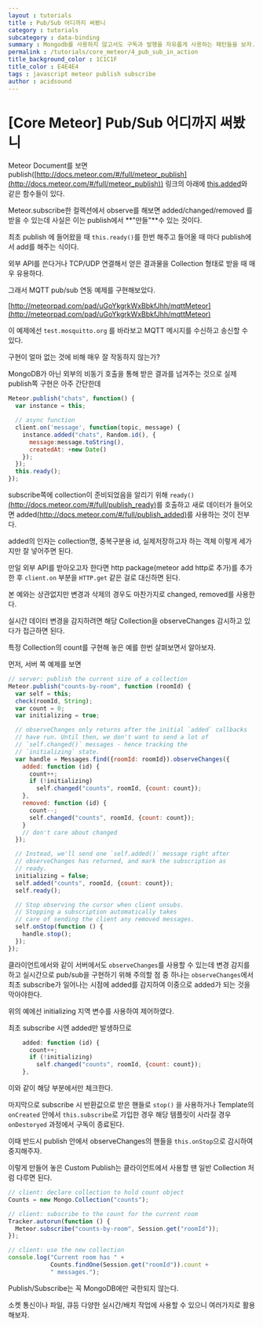 ```yaml
---
layout : tutorials
title : Pub/Sub 어디까지 써봤니
category : tutorials
subcategory : data-binding
summary : Mongodb를 사용하지 않고서도 구독과 발행을 자유롭게 사용하는 패턴들을 보자.
permalink : /tutorials/core_meteor/4_pub_sub_in_action
title_background_color : 1C1C1F
title_color : E4E4E4
tags : javascript meteor publish subscribe
author : acidsound
---
```

# [Core Meteor] Pub/Sub 어디까지 써봤니

Meteor Document를 보면 publish([http://docs.meteor.com/#/full/meteor_publish](http://docs.meteor.com/#/full/meteor_publish))
링크의 아래에 [this.added](http://docs.meteor.com/#/full/publish_added)와 같은 함수들이 있다.

Meteor.subscribe한 컬렉션에서 observe를 해보면 added/changed/removed 를 받을 수 있는데
사실은 이는 publish에서 **"만들"**수 있는 것이다.

최초 publish 에 들어왔을 때 ```this.ready()```를 한번 해주고 들어올 때 마다 publish에서 add를 해주는 식이다.

외부 API를 쓴다거나 TCP/UDP 연결해서 얻은 결과물을 Collection 형태로 받을 때 매우 유용하다.

그래서 MQTT pub/sub 연동 예제를 구현해보았다.

[http://meteorpad.com/pad/uGoYkgrkWxBbkfJhh/mqttMeteor](http://meteorpad.com/pad/uGoYkgrkWxBbkfJhh/mqttMeteor)

이 예제에선 ```test.mosquitto.org``` 를 바라보고 MQTT 메시지를 수신하고 송신할 수 있다.

구현이 얼마 없는 것에 비해 매우 잘 작동하지 않는가?

MongoDB가 아닌 외부의 비동기 호출을 통해 받은 결과를 넘겨주는 것으로 실제 publish쪽 구현은 아주 간단한데

```javascript
Meteor.publish("chats", function() {
  var instance = this;

  // async function
  client.on('message', function(topic, message) {
    instance.added("chats", Random.id(), {
      message:message.toString(),
      createdAt: +new Date()
    });
  });
  this.ready();
});
```

subscribe쪽에 collection이 준비되었음을 알리기 위해 ```ready()```
[(http://docs.meteor.com/#/full/publish_ready)](http://docs.meteor.com/#/full/publish_ready)를 호출하고
새로 데이터가 들어오면 added[(http://docs.meteor.com/#/full/publish_added)](http://docs.meteor.com/#/full/publish_added)를 사용하는 것이 전부다.

added의 인자는 collection명, 중복구분용 id, 실제저장하고자 하는 객체 이렇게 세가지만 잘 넣어주면 된다.

만일 외부 API를 받아오고자 한다면 http package(meteor add http로 추가)를 추가한 후 ```client.on``` 부분을 ```HTTP.get``` 같은 걸로 대신하면 된다.

본 예와는 상관없지만 변경과 삭제의 경우도 마찬가지로 changed, removed를 사용한다.

실시간 데이터 변경을 감지하려면 해당 Collection을 observeChanges 감시하고 있다가 접근하면 된다.

특정 Collection의 count를 구현해 놓은 예를 한번 살펴보면서 알아보자.

먼저, 서버 쪽 예제를 보면

```javascript
// server: publish the current size of a collection
Meteor.publish("counts-by-room", function (roomId) {
  var self = this;
  check(roomId, String);
  var count = 0;
  var initializing = true;

  // observeChanges only returns after the initial `added` callbacks
  // have run. Until then, we don't want to send a lot of
  // `self.changed()` messages - hence tracking the
  // `initializing` state.
  var handle = Messages.find({roomId: roomId}).observeChanges({
    added: function (id) {
      count++;
      if (!initializing)
        self.changed("counts", roomId, {count: count});
    },
    removed: function (id) {
      count--;
      self.changed("counts", roomId, {count: count});
    }
    // don't care about changed
  });

  // Instead, we'll send one `self.added()` message right after
  // observeChanges has returned, and mark the subscription as
  // ready.
  initializing = false;
  self.added("counts", roomId, {count: count});
  self.ready();

  // Stop observing the cursor when client unsubs.
  // Stopping a subscription automatically takes
  // care of sending the client any removed messages.
  self.onStop(function () {
    handle.stop();
  });
});
```

클라이언트에서와 같이 서버에서도 ```observeChanges```를 사용할 수 있는데 변경 감지를 하고 실시간으로 pub/sub을 구현하기 위해
주의할 점 중 하나는 ```observeChanges```에서 최초 subscribe가 일어나는 시점에 added를 감지하여 이중으로 added가 되는 것을 막아야한다.

위의 예에선 initializing 지역 변수를 사용하여 제어하였다.

최초 subscribe 시엔 added만 발생하므로

```javascript
    added: function (id) {
      count++;
      if (!initializing)
        self.changed("counts", roomId, {count: count});
    },
```

이와 같이 해당 부분에서만 체크한다.

마지막으로 subscribe 시 반환값으로 받은 핸들로 ```stop()``` 을 사용하거나 Template의 ```onCreated``` 안에서
```this.subscribe```로 가입한 경우 해당 템플릿이 사라질 경우 ```onDestoryed``` 과정에서 구독이 종료된다.

이때 반드시 publish 안에서 observeChanges의 핸들을 ```this.onStop```으로 감시하여 중지해주자.

이렇게 만들어 놓은 Custom Publish는 클라이언트에서 사용할 땐 일반 Collection 처럼 다루면 된다.

```javascript
// client: declare collection to hold count object
Counts = new Mongo.Collection("counts");

// client: subscribe to the count for the current room
Tracker.autorun(function () {
  Meteor.subscribe("counts-by-room", Session.get("roomId"));
});

// client: use the new collection
console.log("Current room has " +
            Counts.findOne(Session.get("roomId")).count +
            " messages.");
```

Publish/Subscribe는 꼭 MongoDB에만 국한되지 않는다.

소켓 통신이나 파일, 큐등 다양한 실시간/배치 작업에 사용할 수 있으니 여러가지로 활용해보자.